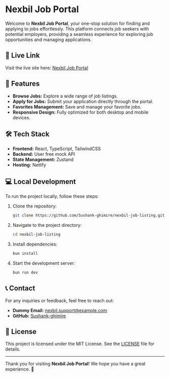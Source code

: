 # Nexbil Job Portal

Welcome to **Nexbil Job Portal**, your one-stop solution for finding and applying to jobs effortlessly. This platform connects job seekers with potential employers, providing a seamless experience for exploring job opportunities and managing applications.

## 🚀 Live Link

Visit the live site here: [Nexbil Job Portal](https://nexbiljobportal.netlify.app)

## 🌟 Features

- **Browse Jobs:** Explore a wide range of job listings.
- **Apply for Jobs:** Submit your application directly through the portal.
- **Favorites Management:** Save and manage your favorite jobs.
- **Responsive Design:** Fully optimized for both desktop and mobile devices.

## 🛠️ Tech Stack

- **Frontend:** React, TypeScript, TailwindCSS
- **Backend:** User free mock API
- **State Management:** Zustand
- **Hosting:** Netlify

## 💻 Local Development

To run the project locally, follow these steps:

1. Clone the repository:
   ```bash
   git clone https://github.com/Sushank-ghimire/nexbil-job-listing.git
   ```
2. Navigate to the project directory:
   ```bash
   cd nexbil-job-listing
   ```
3. Install dependencies:
   ```bash
   bun install
   ```
4. Start the development server:
   ```bash
   bun run dev
   ```

## 📞 Contact

For any inquiries or feedback, feel free to reach out:

- **Dummy Email:** nexbil.support@example.com
- **GitHub:** [Sushank-ghimire](https://github.com/Sushank-ghimire)

## 📝 License

This project is licensed under the MIT License. See the [LICENSE](LICENSE) file for details.

---

Thank you for visiting **Nexbil Job Portal**! We hope you have a great experience. 🌟
```